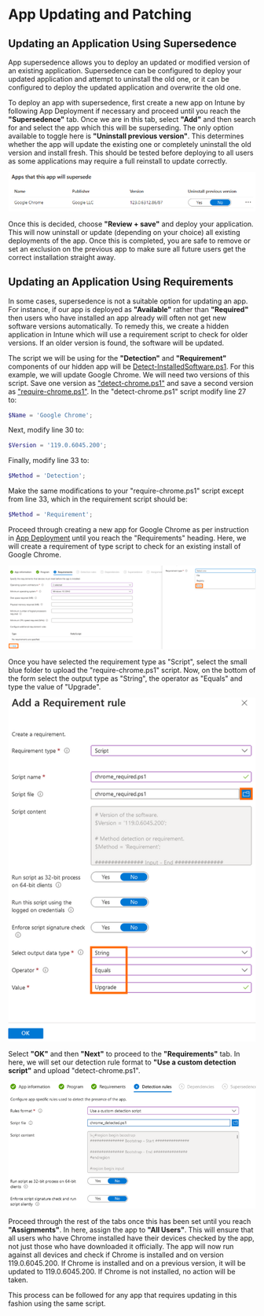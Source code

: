 # App Updating and Patching

## Updating an Application Using Supersedence

App supersedence allows you to deploy an updated or modified version of an existing application. Supersedence can be configured to deploy your updated application and attempt to uninstall the old one, or it can be configured to deploy the updated application and overwrite the old one.

To deploy an app with supersedence, first create a new app on Intune by following App Deployment if necessary and proceed until you reach the **"Supersedence"** tab. Once we are in this tab, select **"Add"** and then search for and select the app which this will be superseding. The only option available to toggle here is **"Uninstall previous version"**. This determines whether the app will update the existing one or completely uninstall the old version and install fresh. This should be tested before deploying to all users as some applications may require a full reinstall to update correctly. 

![Supersedence options](/.assets/Supersede.png)

Once this is decided, choose **"Review + save"** and deploy your application. This will now uninstall or update (depending on your choice) all existing deployments of the app. Once this is completed, you are safe to remove or set an exclusion on the previous app to make sure all future users get the correct installation straight away.

## Updating an Application Using Requirements

In some cases, supersedence is not a suitable option for updating an app. For instance, if our app is deployed as **"Available"** rather than **"Required"** then users who have installed an app already will often not get new software versions automatically. To remedy this, we create a hidden application in Intune which will use a requirement script to check for older versions. If an older version is found, the software will be updated.

The script we will be using for the **"Detection"** and **"Requirement"** components of our hidden app will be [Detect-InstalledSoftware.ps1](https://github.com/System-Admins/PowerShell/blob/main/scripts/microsoft/windows/software/detect-installedsoftware/Detect-InstalledSoftware.ps1). For this example, we will update Google Chrome. We will need two versions of this script. Save one version as ["detect-chrome.ps1"](https://github.com/contrxl/central/blob/main/examples/chrome_detected.ps1) and save a second version as ["require-chrome.ps1"](https://github.com/contrxl/central/blob/main/examples/chrome_required.ps1). In the "detect-chrome.ps1" script modify line 27 to:
```powershell
$Name = 'Google Chrome';
```

Next, modify line 30 to:
```powershell
$Version = '119.0.6045.200';
```

Finally, modify line 33 to:
```powershell
$Method = 'Detection';
```

Make the same modifications to your "require-chrome.ps1" script except from line 33, which in the requirement script should be:
```powershell
$Method = 'Requirement';
```

Proceed through creating a new app for Google Chrome as per instruction in [App Deployment](https://github.com/contrxl/Intune-App-Gallery/tree/main/App%20Deployment) until you reach the "Requirements" heading. Here, we will create a requirement of type script to check for an existing install of Google Chrome.

![Select "Add" and then select type "Script" to upload the requirement script](/.assets/RequirementScript.png)

Once you have selected the requirement type as "Script", select the small blue folder to upload the "require-chrome.ps1" script. Now, on the bottom of the form select the output type as "String", the operator as "Equals" and type the value of "Upgrade".

![Requirement script blade completed](/.assets/RequirementRule.png)

Select **"OK"** and then **"Next"** to proceed to the **"Requirements"** tab. In here, we will set our detection rule format to **"Use a custom detection script"** and upload "detect-chrome.ps1".

![Custom detection script](/.assets/DetectionRuleUpdate.png)

Proceed through the rest of the tabs once this has been set until you reach **"Assignments"**. In here, assign the app to **"All Users"**. This will ensure that all users who have Chrome installed have their devices checked by the app, not just those who have downloaded it officially. The app will now run against all devices and check if Chrome is installed and on version 119.0.6045.200. If Chrome is installed and on a previous version, it will be updated to 119.0.6045.200. If Chrome is not installed, no action will be taken.

This process can be followed for any app that requires updating in this fashion using the same script.